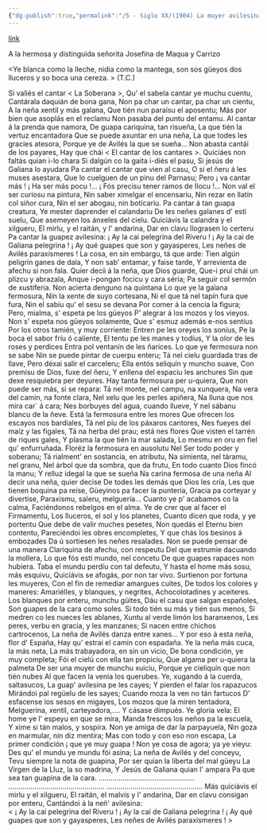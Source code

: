 ```yaml
---
{"dg-publish":true,"permalink":"/5 - Siglo XX/(1904) La muyer avilesina/","tags":["#Siglo_20","central","a1904","Marcos_del_Torniello","escrito","Avilés","poema"]}
---
```


[link](https://asturies.com/cavedaynava/muyeravilesina.txt)

A la hermosa y distinguida señorita Josefina de Maqua y Carrizo

<Ye blanca como la lleche, 
nidia como la mantega, 
son sos güeyos dos lluceros 
y so boca una cereza. >
(T.C.)

Si valiés el cantar < La Soberana >, 
Qu' el sabela cantar ye muchu cuentu, 
Cantárala daquián de bona gana, 
Non pa char un cantar, pa char un cientu, 
A la neña xentil y más galana, 
Que tién nun paraísu el aposentu; 
Más por bien que asoplás en el reclamu 
Non pasaba del puntu del entamu.
Al cantar á la prenda que namora, 
De guapa cariquina, tan risueña, 
La que tién la vertuz encantadora 
Que se puede axuntar en una neña, 
La que todes les gracies atesora, 
Porque ye de Avilés la que se sueña... 
Non abasta cantái de los payares, 
Hay que chái < El cantar de los cantares >.
Quiciáes non faltás quian i-lo chara 
Si dalgún co la gaita i-diés el pasu, 
Si jesús de Galiana lo ayudara 
Pa cantar el cantar que vien al casu,
O si el ñeru á les muses asestara, 
Que lo cuelguen de un pinu del Parnasu; 
Pero ¡ va cantar más ! ¡ Ha ser más pocu !... 
¡ Fós precisu tener ramos de Ilocu !...
Non val el ser curiosu na pintura, 
Nin saber ximelgar el encensariu, 
Nin rezar en llatín col siñor cura, 
Nin el ser abogau, nin boticariu. 
Pa cantar á tan guapa creatura, 
Ye mester daprender el calandariu 
De les neñes galanes d' esti suelu, 
Que asemeyen los ánxeles del cielu.
Quiciávis la calandra y el xilgueru, 
El mirlu, y el raitán, y l' andarina, 
Dar en clavu llograsen lo certeru 
Pa cantar la guapez avilesina: 
¡ Ay la cai pelegrina del Riveru ! 
¡ Ay la cai de Galiana pelegrina ! 
¡ Ay qué guapes que son y gayasperes, 
Les neñes de Avilés paraxismeres !
La cosa, en sin embargu, tá que arde: 
Tien algún peligrín ganes de dala, 
Y non sab' entamar, y faise tarde, 
Y arrevienta de afechu si non fala. 
Quier decíi á la neña, que Dios guarde, 
Que-i pruí chái un plizcu y abrazala, 
Anque i-pongan focicu y cara séria; 
Pa seguir col sermón de xustiferia.
Non acierta denguno na quintana 
Lo que ye la galana fermosura, 
Nin la xente de suyo cortesana, 
Ni el que tá nel tapín fura que fura, 
Nin el sabiu qu' el sesu se devana 
Por comer á la cencia la figura; 
Pero, mialma, s' espeta pe los güeyos 
P' alegrar á los mozos y los vieyos.
Non s' espeta nos güeyos solamente, 
Que s' esmuz además e-nos sentíus 
Por los otros tamién, y muy corriente: 
Entren pe les oreyes los soníus, 
Pe la boca el sabor fríu ó caliente, 
El tentu pe les manes y todíus, 
Y la olor de les roses y perdices
Entra pol ventanín de les ñarices.
Lo que ye fermosura non se sabe
Nin se puede pintar de cuerpu enteru;
Tá nel cielu guardada tras de llave,
Pero déxai salir el carceleru;
Ella entós seliquín y muncho suave,
Con premisu de Dios, fuxe del ñeru,
Y enllena del espaciu les anchures
Sin que dexe resquiebra per deyures.
Hay tanta fermosura per u-quiera,
Que non puede ser más, si se repara:
Tá nel monte, nel campu, na xunquera,
Na vera del camín, na fonte clara,
Nel xelu que les perles apiñera,
Na Iluna que nos mira car´ á cara;
Nes borbuyes del agua, cuando llueve,
Y nel sábanu blancu de la ñeve.
Está la fermosura entre les mores
Que ofrecen los escayos nos bardiales,
Tá nel píu de los páxaros cantores,
Nes fueyes del maíz y las figales, 
Tá na herba del prau; está nes flores 
Que visten el tarrén de riques gales, 
Y plasma la que tién la mar salada, 
Lo mesmu en oru en fiel qu' enfurruñada.
Floréz la fermosura en ausolutu 
Nel Ser todo poder y soberanu; 
Tá rialment' en sostancia, en atributu, 
Na simienta, nel táramu, nel granu, 
Nel árbol que da sombra, que da frutu, 
En todo cuanto Dios fincó la manu; 
Y relluz idegal la que se sueña 
Na carina fermosa de una neña
Al decir una neña, quier decise 
De todes les demás que Dios les cría, 
Les que tienen boquina pa reíse, 
Güeyinos pa facer la puntería, 
Gracia pa corteyar y divertise, 
Paraxismu, saleru, melguería... 
Cuanto ye p' acabamos co la calma, 
Faciéndonos rebelgos en el alma.
Ye de crer que al facer el Firmamentu, 
Los lluceros, el sol y los planetes,
Cuanto dicen que roda, y ye portentu 
Que debe de valir muches pesetes, 
Non quedás el Eternu bien contentu, 
Pareciéndoi les obres encompletes, 
Y que chás los besinos á embozades 
Da ú sortiesen les neñes resalades.
Non se puede pensar de una manera 
Clariquina de afechu, con respeutu 
Del que estrumie dacuando la mollera, 
Lo que fós esti mundo, nel concetu 
De que guapes rapaces non hubiera. 
Taba el mundu perdíu con tal defeutu, 
Y hasta el home más sosu, más esquivu, 
Quiciávis se afogás, por non tar vivo.
Surtienon por fortuna les muyeres, 
Con el fin de remediar amargues cuites, 
De todos los colores y maneres: 
Amariélles, y blanques, y negrites, 
Achocolotadines y aceiteres. 
Los blanques por enteru, munchu güites, 
Dáu el casu que salgan españoles, 
Son guapes de la cara como soles.
Si todo tién su más y tién sus menos, 
Si medren co les nueces les ablanes, 
Xuntu al verde limón los baranxenos, 
Les peres, verbu en gracia, y les manzanes; 
Si nacen entre chichos cartrocenos, 
La neña de Avilés danza entre xanes... 
Y por eso á esta neña, flor d' España, 
Hay qu' estrai el camín con espadaña.
Ye la neña más cuca, la más neta, 
La más trabayadora, en sin un vicio, 
De bona condición, ye muy completa; 
Fói el cielú con ella tan propiciu, 
Que algama per u-quiera la palmeta 
De ser una muyer de munchu xuiciu, 
Porque ye cieliquín que non tién nubes 
Al que facen la venia los querubes.
Ye, xugando á la cuerda, saltasucos, 
La guap' avilesina pe les cayes; 
Y pierden el falar los rapazucos 
Mirándoi pal regüelu de les sayes; 
Cuando moza la ven no tán fartucos
 D' esfacense los sesos en migayes,
 Los mozos que la miren tentadora,
 Melguerina, xentil, carteyadora,….
 Y cásase dimpués. Ye gloria vela:
 El home ye l' espeyu en que se mira,
 Manda frescos los neños pa la escuela,
 Y xime si tán malos, y sospira.
 Non ye amiga de dar la parpayuela,
 Nin goza en marmular, nin diz mentira;
 Mas con todo y con eso non escapa,
 La primer condición ¡ que ye muy guapa !
 Non ye cosa de agora; ya ye vieyu:
 Des qu' el mundu ye mundu fói asina;
 La neña de Avilés y del conceyu,
 Tevu siempre la nota de guapina,
 Por ser quian la liberta del mal güeyu
 La Virgen de la Lluz, la so madrina,
 Y Jesús de Galiana quian l' ampara
 Pa que sea tan guapina de la cara.
…………………………………………
…………………………………………
…………………………………………
 Más quiciávis el mirlu y el xilgueru,
 El raitán, el malvís y l' andarina, 
 Dar en clavu consigan por enteru, 
 Cantándoi á la neñ' avilesina:  
< ¡ Ay la caí pelegrina del Riveru ! 
 ¡ Ay la caí de Galiana pelegrina ! 
 ¡ Ay qué guapes que son y gayasperes, 
 Les neñes de Avilés paraxismeres ! >